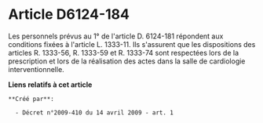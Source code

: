 # Article D6124-184

Les personnels prévus au 1° de l'article D. 6124-181 répondent aux conditions fixées à l'article L. 1333-11. Ils s'assurent
que les dispositions des articles R. 1333-56, R. 1333-59 et R. 1333-74 sont respectées lors de la prescription et lors de la
réalisation des actes dans la salle de cardiologie interventionnelle.

**Liens relatifs à cet article**

	**Créé par**:

	  - Décret n°2009-410 du 14 avril 2009 - art. 1
